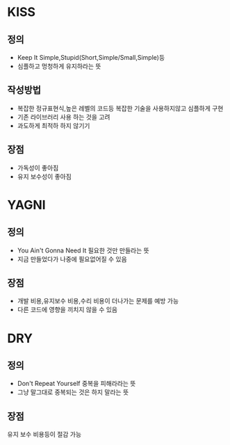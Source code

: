 # KISS
## 정의
- Keep It Simple,Stupid(Short,Simple/Small,Simple)등  
- 심플하고 멍청하게 유지하라는 뜻  
## 작성방법
- 복잡한 정규표현식,높은 레벨의 코드등 복잡한 기술을 사용하지않고 심플하게 구현  
- 기존 라이브러리 사용 하는 것을 고려
- 과도하게 최적하 하지 않기기
## 장점
- 가독성이 좋아짐  
- 유지 보수성이 좋아짐
# YAGNI
## 정의
- You Ain't Gonna Need It 필요한 것만 만들라는 뜻
- 지금 만들었다가 나중에 필요없어질 수 있음
## 장점
- 개발 비용,유지보수 비용,수리 비용이 더나가는 문제를 예방 가능  
- 다른 코드에 영향을 끼치지 않을 수 있음
# DRY
## 정의
- Don't Repeat Yourself 중복을 피해라라는 뜻
- 그냥 말그대로 중복되는 것은 하지 말라는 뜻
## 장점
유지 보수 비용등이 절감 가능